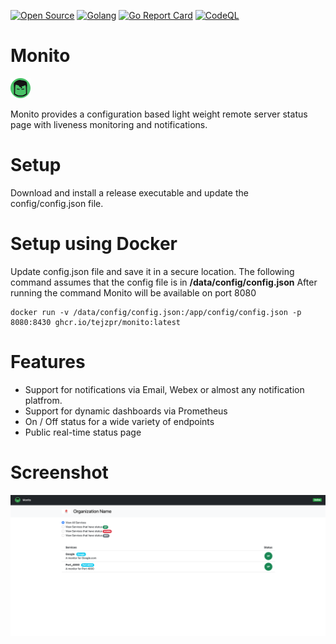 [![Open Source](https://img.shields.io/badge/Open%20Source-%20-green?logo=open-source-initiative&logoColor=white&color=blue&labelColor=blue)](https://en.wikipedia.org/wiki/Open_source)
[![Golang](https://img.shields.io/badge/-Go%20Lang-blue?logo=go&logoColor=white)](https://golang.org)
[![Go Report Card](https://goreportcard.com/badge/github.com/tejzpr/monito)](https://goreportcard.com/report/github.com/tejzpr/monito)
[![CodeQL](https://github.com/tejzpr/monito/actions/workflows/codeql-analysis.yml/badge.svg?branch=main)](https://github.com/tejzpr/monito/actions/workflows/codeql-analysis.yml)

# Monito
![Monito](https://github.com/tejzpr/monito/blob/main/public/static/favicon/favicon-32x32.png?raw=true)

Monito provides a configuration based light weight remote server status page with liveness monitoring and notifications. 

# Setup
Download and install a release executable and update the config/config.json file.

# Setup using Docker
Update config.json file and save it in a secure location. The following command assumes that the config file is in **/data/config/config.json** After running the command Monito will be available on port 8080
```
docker run -v /data/config/config.json:/app/config/config.json -p 8080:8430 ghcr.io/tejzpr/monito:latest
```

# Features
* Support for notifications via Email, Webex or almost any notification platfrom.
* Support for dynamic dashboards via Prometheus
* On / Off status for a wide variety of endpoints
* Public real-time status page

# Screenshot
![Screenshot](https://github.com/tejzpr/monito/blob/main/screenshots/sshot-1.png?raw=true)
